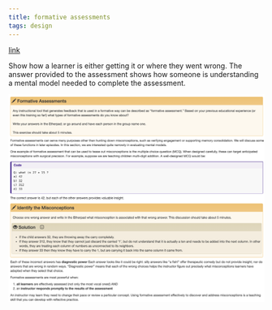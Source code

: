 ```yaml
---
title: formative assessments
tags: design
---
```


[link](https://carpentries.github.io/instructor-training/02-practice-learning/index.html#using-formative-assessment-to-identify-misconceptions)

Show how a learner is either getting it or where they went wrong. The answer provided to the assessment shows how someone is understanding a mental model needed to complete the assessment.


![example](./formative-assessment.png)